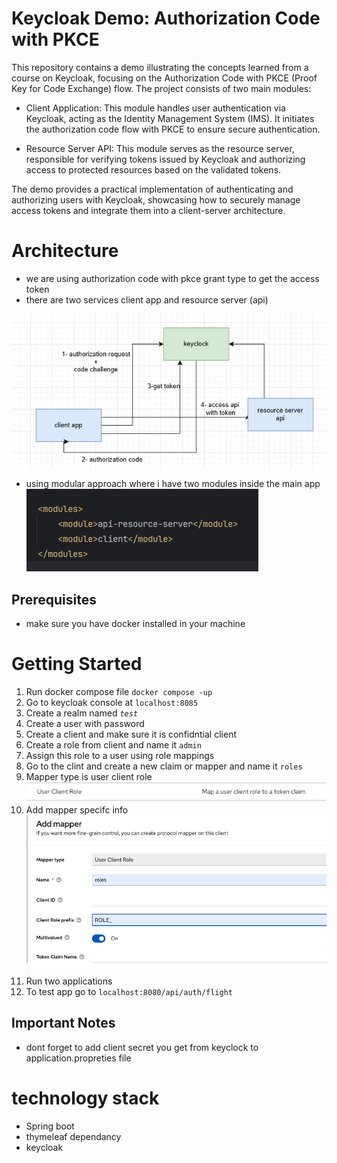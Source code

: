 
# Keycloak Demo: Authorization Code with PKCE
This repository contains a demo illustrating the concepts learned from a course on Keycloak, focusing on the Authorization Code with PKCE (Proof Key for Code Exchange) flow. The project consists of two main modules:

- Client Application: This module handles user authentication via Keycloak, acting as the Identity Management System (IMS). It initiates the authorization code flow with PKCE to ensure secure authentication.

- Resource Server API: This module serves as the resource server, responsible for verifying tokens issued by Keycloak and authorizing access to protected resources based on the validated tokens.

The demo provides a practical implementation of authenticating and authorizing users with Keycloak, showcasing how to securely manage access tokens and integrate them into a client-server architecture.

# Architecture 

- we are using authorization code with pkce grant type to get the access token
- there are two services client app and resource server (api)

![img.png](pictures/img10.png)

 - using modular approach where i have two modules inside the main app
![img_3.png](pictures/img_3.png)

## Prerequisites

- make sure you have docker installed in your machine


# Getting Started

1. Run docker compose file `docker compose -up`
2. Go to keycloak console at `localhost:8085`
3. Create a realm named _`test`_
4. Create a user with password 
5. Create a client and make sure it is confidntial client
6. Create a role from client and name it `admin`
7. Assign this role to a user using role mappings
8. Go to the clint and create a new claim or mapper and name it `roles` 
9. Mapper type is user client role ![img.png](pictures/img.png)
10. Add mapper specifc info ![img_1.png](pictures/img_1.png)
11. Run two applications
12. To test app go to `localhost:8080/api/auth/flight`

## Important Notes
- dont forget to add client  secret you get from keyclock to application.propreties file


# technology stack 
- Spring boot 
- thymeleaf dependancy
- keycloak




